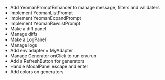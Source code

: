 
- Add YeomanPromptEnhancer to manage message, filters and validaters
- Implement YeomanListPrompt
- Implement YeomanExpandPrompt
- Implement YeomanRawlistPrompt
- Make a diff panel
- Manage diffs
- Make a LogPanel
- Manage logs
- Add env.adapter = MyAdapter
- Manage Generator onClick to run env.run
- Add a RefreshButton for generators
- Handle ModalPanel escape and enter
- Add colors on generators
